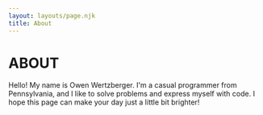```yaml
---
layout: layouts/page.njk
title: About
---
```

# ABOUT

Hello! My name is Owen Wertzberger. I'm a casual programmer from Pennsylvania, and I like to solve problems and express myself with code. I hope this page can make your day just a little bit brighter!
